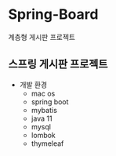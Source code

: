 # Spring-Board
 계층형 게시판 프로젝트
 
## 스프링 게시판 프로젝트

- 개발 환경
  - mac os
  - spring boot
  - mybatis
  - java 11 
  - mysql
  - lombok
  - thymeleaf
